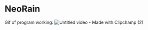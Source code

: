 # NeoRain


Gif of program working:
![Untitled video - Made with Clipchamp (2)](https://github.com/Maghnus21/NeoRain/assets/90318578/e5b22f72-5405-47a5-94c4-8d45aef03d30)
